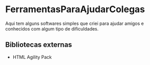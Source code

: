 # FerramentasParaAjudarColegas
Aqui tem alguns softwares simples que criei para ajudar amigos e conhecidos com algum tipo de dificuldades.


## Bibliotecas externas
* HTML Agility Pack
